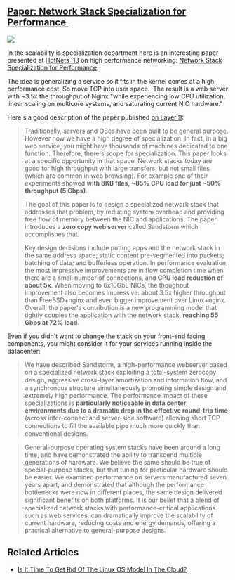 ## [Paper: Network Stack Specialization for Performance ](/blog/2014/2/12/paper-network-stack-specialization-for-performance.html)

    

    

![](http://farm4.staticflickr.com/3720/12470482324_272e9ef2e6_n.jpg)

In the scalability is specialization department here is an interesting paper presented at [HotNets '13](http://conferences.sigcomm.org/hotnets/2013/) on high performance networking: [Network Stack Specialization for Performance](http://conferences.sigcomm.org/hotnets/2013/papers/hotnets-final43.pdf).

The idea is generalizing a service so it fits in the kernel comes at a high performance cost. So move TCP into user space.  The result is a web server with ~3.5x the throughput of Nginx "while experiencing low CPU utilization, linear scaling on multicore systems, and saturating current NIC hardware."

Here's a good description of the paper published [on Layer 9](http://www.layer9.org/2013/11/hotnets-13-network-stack-specialisation.html):

> Traditionally, servers and OSes have been built to be general purpose. However now we have a high degree of specialization. In fact, in a big web service, you might have thousands of machines dedicated to one function. Therefore, there's scope for specialization. This paper looks at a specific opportunity in that space. Network stacks today are good for high throughput with large transfers, but not small files (which are common in web browsing). For example one of their experiments showed **with 8KB files, ~85% CPU load for just ~50% throughput (5 Gbps)**.
> 
> The goal of this paper is to design a specialized network stack that addresses that problem, by reducing system overhead and providing free flow of memory between the NIC and applications. The paper introduces a **zero copy web server** called Sandstorm which accomplishes that.
> 
> Key design decisions include putting apps and the network stack in the same address space; static content pre-segmented into packets; batching of data; and bufferless operation. In performance evaluation, the most impressive improvements are in flow completion time when there are a small number of connections, and **CPU load reduction of about 5x**. When moving to 6x10GbE NICs, the thoughput improvement also becomes impressive: about 3.5x higher throughput than FreeBSD+nginx and even bigger improvement over Linux+nginx. Overall, the paper's contribution is a new programming model that tightly couples the application with the network stack, **reaching 55 Gbps at 72% load**.

Even if you didn't want to change the stack on your front-end facing components, you might consider it for your services running inside the datacenter:

> We have described Sandstorm, a high-performance webserver based on a specialized network stack exploiting a total-system zerocopy design, aggressive cross-layer amortization and information ﬂow, and a synchronous structure simultaneously promoting simple design and extremely high performance. The performance impact of these specializations is **particularly noticeable in data center environments due to a dramatic drop in the effective round-trip time** (across inter-connect and server-side software) allowing short TCP connections to ﬁll the available pipe much more quickly than conventional designs.

> General-purpose operating system stacks have been around a long time, and have demonstrated the ability to transcend multiple generations of hardware. We believe the same should be true of special-purpose stacks, but that tuning for particular hardware should be easier. We examined performance on servers manufactured seven years apart, and demonstrated that although the performance bottlenecks were now in different places, the same design delivered signiﬁcant beneﬁts on both platforms. It is our belief that a blend of specialized network stacks with performance-critical applications such as web services, can dramatically improve the scalability of current hardware, reducing costs and energy demands, offering a practical alternative to general-purpose designs.

##     Related Articles    

    

*   [Is It Time To Get Rid Of The Linux OS Model In The Cloud?](http://highscalability.com/blog/2012/1/19/is-it-time-to-get-rid-of-the-linux-os-model-in-the-cloud.html)

    

    